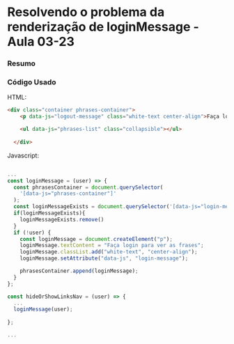 <!--
Antes de publicar a issue, lembre-se de clicar na aba "Preview", para visualizar se a formatação está correta =)
-->

<!-- Escreva/insira as imagens após essa linha -->

# Resolvendo o problema da renderização de loginMessage - Aula 03-23

### Resumo

### Código Usado

HTML:

```html
<div class="container phrases-container">
    <p data-js="logout-message" class="white-text center-align">Faça login para ver as frases</p>

    <ul data-js="phrases-list" class="collapsible"></ul>
    
  </div>
```

Javascript:

```javascript

...
const loginMessage = (user) => {
  const phrasesContainer = document.querySelector(
    '[data-js="phrases-container"]'
  );
  const loginMessageExists = document.querySelector('[data-js="login-message"]')
  if(loginMessageExists){
    loginMessageExists.remove()
  }
  if (!user) {
    const loginMessage = document.createElement("p");
    loginMessage.textContent = "Faça login para ver as frases";
    loginMessage.classList.add("white-text", "center-align");
    loginMessage.setAttribute("data-js", "login-message");

    phrasesContainer.append(loginMessage);
  }
};

const hideOrShowLinksNav = (user) => {
  ...
  loginMessage(user);
  
};

...
```
